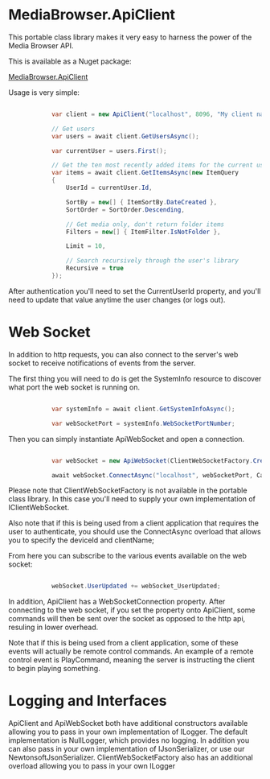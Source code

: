 MediaBrowser.ApiClient
======================

This portable class library makes it very easy to harness the power of the Media Browser API.

This is available as a Nuget package:

[MediaBrowser.ApiClient](https://www.nuget.org/packages/MediaBrowser.ApiClient/)

Usage is very simple:

``` c#

            var client = new ApiClient("localhost", 8096, "My client name", "My device", "My device id");

            // Get users
            var users = await client.GetUsersAsync();

            var currentUser = users.First();

            // Get the ten most recently added items for the current user
            var items = await client.GetItemsAsync(new ItemQuery
            {
                UserId = currentUser.Id,

                SortBy = new[] { ItemSortBy.DateCreated },
                SortOrder = SortOrder.Descending,

                // Get media only, don't return folder items
                Filters = new[] { ItemFilter.IsNotFolder },

                Limit = 10,

                // Search recursively through the user's library
                Recursive = true
            });
```

After authentication you'll need to set the CurrentUserId property, and you'll need to update that value anytime the user changes (or logs out).


# Web Socket #

In addition to http requests, you can also connect to the server's web socket to receive notifications of events from the server.

The first thing you will need to do is get the SystemInfo resource to discover what port the web socket is running on.

``` c#

            var systemInfo = await client.GetSystemInfoAsync();

			var webSocketPort = systemInfo.WebSocketPortNumber;
```


Then you can simply instantiate ApiWebSocket and open a connection.

``` c#

            var webSocket = new ApiWebSocket(ClientWebSocketFactory.CreateWebSocket());

			await webSocket.ConnectAsync("localhost", webSocketPort, CancellationToken.None);
```

Please note that ClientWebSocketFactory is not available in the portable class library. In this case you'll need to supply your own implementation of IClientWebSocket.

Also note that if this is being used from a client application that requires the user to authenticate, you should use the ConnectAsync overload that allows you to specify the deviceId and clientName;

From here you can subscribe to the various events available on the web socket:


``` c#

            webSocket.UserUpdated += webSocket_UserUpdated;
```

In addition, ApiClient has a WebSocketConnection property. After connecting to the web socket, if you set the property onto ApiClient, some commands will then be sent over the socket as opposed to the http api, resuling in lower overhead.

Note that if this is being used from a client application, some of these events will actually be remote control commands. An example of a remote control event is PlayCommand, meaning the server is instructing the client to begin playing something.


# Logging and Interfaces #

ApiClient and ApiWebSocket both have additional constructors available allowing you to pass in your own implementation of ILogger. The default implementation is NullLogger, which provides no logging. In addition you can also pass in your own implementation of IJsonSerializer, or use our NewtonsoftJsonSerializer. ClientWebSocketFactory also has an additional overload allowing you to pass in your own ILogger
